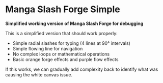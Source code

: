 # Manga Slash Forge Simple

**Simplified working version of Manga Slash Forge for debugging**

This is a simplified version that should work properly:
- Simple radial slashes for typing (4 lines at 90° intervals)
- Simple flowing line for navigation
- No complex loops or mathematical operations
- Basic orange forge effects and purple flow effects

If this works, we can gradually add complexity back to identify what was causing the white canvas issue.
